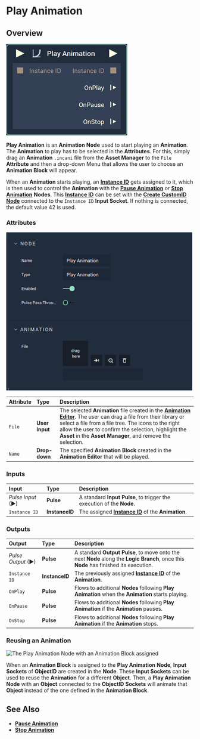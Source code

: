 # Play Animation

## Overview

![The Play Animation Node.](../../../.gitbook/assets/node-play-animation.png)

<!-- ![The Play Animation Block Node.](../../../.gitbook/assets/playanimationwithfile.png) -->

**Play Animation** is an **Animation** **Node** used to start playing an **Animation**. The **Animation** to play has to be selected in the **Attributes**. For this, simply drag an **Animation** `.incani` file from the **Asset Manager** to the `File` **Attribute** and then a drop-down Menu that allows the user to choose an **Animation Block** will appear.

When an **Animation** starts playing, an [**Instance ID**](README.md#instance-id) gets assigned to it, which is then used to control the **Animation** with the [**Pause Animation**](pauseanimation.md) or [**Stop Animation**](stopanimation.md) **Nodes**. This [**Instance ID**](README.md#instance-id) can be set with the [**Create CustomID Node**](../../utilities/createcustomid.md) connected to the `Instance ID` **Input Socket**. If nothing is connected, the default value 42 is used.

### Attributes

![The Play Animation Node Attributes.](../../../.gitbook/assets/node-play-animation-attr.png)

| Attribute | Type | Description |
| :--- | :--- | :--- |
| `File` | **User Input** | The selected **Animation** file created in the [**Animation Editor**](../../../modules/animation-editor.md). The user can drag a file from their library or select a file from a file tree. The icons to the right allow the user to confirm the selection, highlight the **Asset** in the **Asset Manager**, and remove the selection. |
| `Name` | **Drop-down** | The specified **Animation Block** created in the **Animation Editor** that will be played. <!-- In the sample image, it is labeled **Animation Block**, but it is useful to name it in relation to the animation purpose. --> |

### Inputs

| Input | Type | Description |
| :--- | :--- | :--- |
| _Pulse Input_ \(►\) | **Pulse** | A standard **Input Pulse**, to trigger the execution of the **Node**. |
| `Instance ID` | **InstanceID** | The assigned [**Instance ID**](README.md#instance-id) of the **Animation**. |

### Outputs

| Output | Type | Description |
| :--- | :--- | :--- |
| _Pulse Output_ \(►\) | **Pulse** | A standard **Output Pulse**, to move onto the next **Node** along the **Logic Branch**, once this **Node** has finished its execution. |
| `Instance ID` | **InstanceID** | The previously assigned [**Instance ID**](README.md#instance-id) of the **Animation**. |
| `OnPlay` | **Pulse** | Flows to additional **Nodes** following **Play Animation** when the **Animation** starts playing. |
| `OnPause` | **Pulse** | Flows to additional **Nodes** following **Play Animation** if the **Animation** pauses. |
| `OnStop` | **Pulse** | Flows to additional **Nodes** following **Play Animation** if the **Animation** stops. |

### Reusing an Animation

![The Play Animation Node with an Animation Block assigned]()

When an **Animation Block** is assigned to the **Play Animation** **Node**, **Input Sockets** of **ObjectID** are created in the **Node**. These **Input Sockets** can be used to reuse the **Animation** for a different **Object**. Then, a **Play Animation** **Node** with an **Object** connected to the **ObjectID** **Sockets** will animate that **Object** instead of the one defined in the **Animation Block**.

## See Also

* [**Pause Animation**](pauseanimation.md)
* [**Stop Animation**](stopanimation.md)

